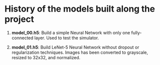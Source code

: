 # History of the models built along the project

1. **model_00.h5**: Build a simple Neural Network with only one fully-connected layer. Used to test the simulator.

2. **model_01.h5**: Build LeNet-5 Neural Network without dropout or regularization techniques. Images has been converted to grayscale, resized to 32x32, and normalized.